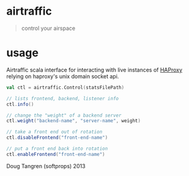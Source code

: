 # airtraffic

> control your airspace

# usage

Airtraffic scala interface for interacting with live instances of [HAProxy](http://haproxy.1wt.eu/) relying on haproxy's unix domain socket api.

```scala
val ctl = airtraffic.Control(statsFilePath)

// lists frontend, backend, listener info
ctl.info()

// change the "weight" of a backend server
ctl.weight("backend-name", "server-name", weight)

// take a front end out of rotation 
ctl.disableFrontend("front-end-name")

// put a front end back into rotation
ctl.enableFrontend("front-end-name")
```

Doug Tangren (softprops) 2013
